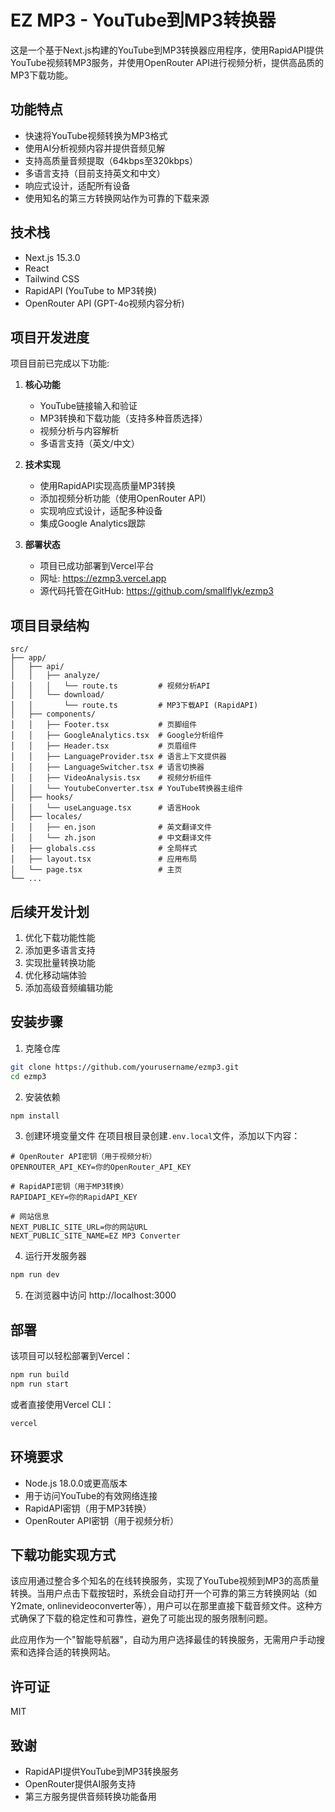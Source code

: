 # EZ MP3 - YouTube到MP3转换器

这是一个基于Next.js构建的YouTube到MP3转换器应用程序，使用RapidAPI提供YouTube视频转MP3服务，并使用OpenRouter API进行视频分析，提供高品质的MP3下载功能。

## 功能特点

- 快速将YouTube视频转换为MP3格式
- 使用AI分析视频内容并提供音频见解
- 支持高质量音频提取（64kbps至320kbps）
- 多语言支持（目前支持英文和中文）
- 响应式设计，适配所有设备
- 使用知名的第三方转换网站作为可靠的下载来源

## 技术栈

- Next.js 15.3.0
- React
- Tailwind CSS
- RapidAPI (YouTube to MP3转换)
- OpenRouter API (GPT-4o视频内容分析)

## 项目开发进度

项目目前已完成以下功能:

1. **核心功能**
   - YouTube链接输入和验证
   - MP3转换和下载功能（支持多种音质选择）
   - 视频分析与内容解析
   - 多语言支持（英文/中文）

2. **技术实现**
   - 使用RapidAPI实现高质量MP3转换
   - 添加视频分析功能（使用OpenRouter API）
   - 实现响应式设计，适配多种设备
   - 集成Google Analytics跟踪

3. **部署状态**
   - 项目已成功部署到Vercel平台
   - 网址: https://ezmp3.vercel.app
   - 源代码托管在GitHub: https://github.com/smallflyk/ezmp3

## 项目目录结构

```
src/
├── app/
│   ├── api/
│   │   ├── analyze/
│   │   │   └── route.ts         # 视频分析API
│   │   └── download/
│   │       └── route.ts         # MP3下载API (RapidAPI)
│   ├── components/
│   │   ├── Footer.tsx           # 页脚组件
│   │   ├── GoogleAnalytics.tsx  # Google分析组件
│   │   ├── Header.tsx           # 页眉组件
│   │   ├── LanguageProvider.tsx # 语言上下文提供器
│   │   ├── LanguageSwitcher.tsx # 语言切换器
│   │   ├── VideoAnalysis.tsx    # 视频分析组件
│   │   └── YoutubeConverter.tsx # YouTube转换器主组件
│   ├── hooks/
│   │   └── useLanguage.tsx      # 语言Hook
│   ├── locales/
│   │   ├── en.json              # 英文翻译文件
│   │   └── zh.json              # 中文翻译文件
│   ├── globals.css              # 全局样式
│   ├── layout.tsx               # 应用布局
│   └── page.tsx                 # 主页
└── ...
```

## 后续开发计划

1. 优化下载功能性能
2. 添加更多语言支持
3. 实现批量转换功能
4. 优化移动端体验
5. 添加高级音频编辑功能

## 安装步骤

1. 克隆仓库
```bash
git clone https://github.com/yourusername/ezmp3.git
cd ezmp3
```

2. 安装依赖
```bash
npm install
```

3. 创建环境变量文件
在项目根目录创建`.env.local`文件，添加以下内容：
```
# OpenRouter API密钥（用于视频分析）
OPENROUTER_API_KEY=你的OpenRouter_API_KEY

# RapidAPI密钥（用于MP3转换）
RAPIDAPI_KEY=你的RapidAPI_KEY

# 网站信息
NEXT_PUBLIC_SITE_URL=你的网站URL
NEXT_PUBLIC_SITE_NAME=EZ MP3 Converter
```

4. 运行开发服务器
```bash
npm run dev
```

5. 在浏览器中访问 http://localhost:3000

## 部署

该项目可以轻松部署到Vercel：

```bash
npm run build
npm run start
```

或者直接使用Vercel CLI：

```bash
vercel
```

## 环境要求

- Node.js 18.0.0或更高版本
- 用于访问YouTube的有效网络连接
- RapidAPI密钥（用于MP3转换）
- OpenRouter API密钥（用于视频分析）

## 下载功能实现方式

该应用通过整合多个知名的在线转换服务，实现了YouTube视频到MP3的高质量转换。当用户点击下载按钮时，系统会自动打开一个可靠的第三方转换网站（如Y2mate, onlinevideoconverter等），用户可以在那里直接下载音频文件。这种方式确保了下载的稳定性和可靠性，避免了可能出现的服务限制问题。

此应用作为一个"智能导航器"，自动为用户选择最佳的转换服务，无需用户手动搜索和选择合适的转换网站。

## 许可证

MIT

## 致谢

- RapidAPI提供YouTube到MP3转换服务
- OpenRouter提供AI服务支持
- 第三方服务提供音频转换功能备用
